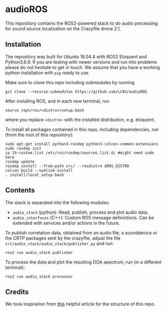 # audioROS

This repository contains the ROS2-powered stack to do audio processing for sound source localization on the Crazyflie drone 2.1. 

## Installation

The repository was built for Ubuntu 18.04.4 with ROS2 Eloquent and Python3.6.9. If you are testing with newer versions and run into problems please do not hesitate to get in touch.
We assume that you have a working python installation with `pip` ready to use.

Make sure to clone this repo including submodules by running
```
git clone --recurse-submodules https://github.com/LCAV/audioROS
```

After installing ROS, and in each new terminal, run
```
source /opt/ros/<distro>/setup.bash
```
where you replace `<distro>` with the installed distribution, e.g. eloquent.

To install all packages contained in this repo, including dependencies, run (from the root of this repository): 
```
sudo apt-get install python3-rosdep python3-colcon-common-extensions
sudo rosdep init
cp 19-custom.list /etc/ros/rosdep/sources.list.d/ #might need sudo here
rosdep update 
rosdep install --from-path src/ --rosdistro $ROS_DISTRO
colcon build --symlink-install
. install/local_setup.bash
```

## Contents    

The stack is separated into the following modules:

- `audio_stack` (python): Read, publish, process and plot audio data.
- `audio_interfaces` (C++): Custom ROS message definintions. Can be extended with services and/or actions in the future. 

To publish correlation data, obtained from an audio file, a sounddevice or the CRTP packages sent by the crazyflie, 
adjust the file `src/audio_stack/audio_stack/publisher.py` and run:

```
ros2 run audio_stack publisher
```

To process the data and plot the resulting DOA spectrum, run (in a different terminal):
```
ros2 run audio_stack processor
```

## Credits

We took inspiration from [this](https://roboticsbackend.com/package-organization-for-a-ros-stack-best-practices/) helpful article for the structure of this repo. 
